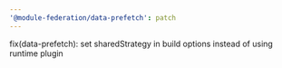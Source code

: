 ```yaml
---
'@module-federation/data-prefetch': patch
---
```


fix(data-prefetch): set sharedStrategy in build options instead of using runtime plugin
